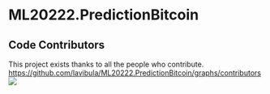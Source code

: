 # ML20222.PredictionBitcoin

## Code Contributors

This project exists thanks to all the people who contribute.
https://github.com/lavibula/ML20222.PredictionBitcoin/graphs/contributors
<a href="https://github.com/ML20222.PredictionBitcoin/graphs/contributors"><img src="https://opencollective.com/ML20222.PredictionBitcoin/contributors.svg?width=890&button=false" /></a>
